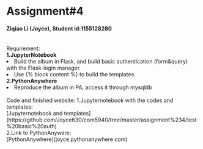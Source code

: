 # Assignment#4
<h4> Ziqiao Li (Joyce), Student id:1155128280</h4>
<br>Requirement:
<br><b>1.JupyterNotebook </b>
<br><li>Build the album in Flask, and build basic authentication (form&query) with the Flask-login manager.
<br><li>Use {% block content %} to build the templates.
<br><b>2.PythonAnywhere </b>
<br><li>Reproduce the album in PA, access it through mysqldb
<br><br>Code and finished website:
1.Jupyternotebook with the codes and templates:
<br>[Jupyternotebook and templates](https://github.com/Joyce630/com5940/tree/master/assignment%234/test%20basic%20auth)
<br>2.Link to PythonAnywere:
<br>[PythonAnywhere](joyce.pythonanywhere.com) 

